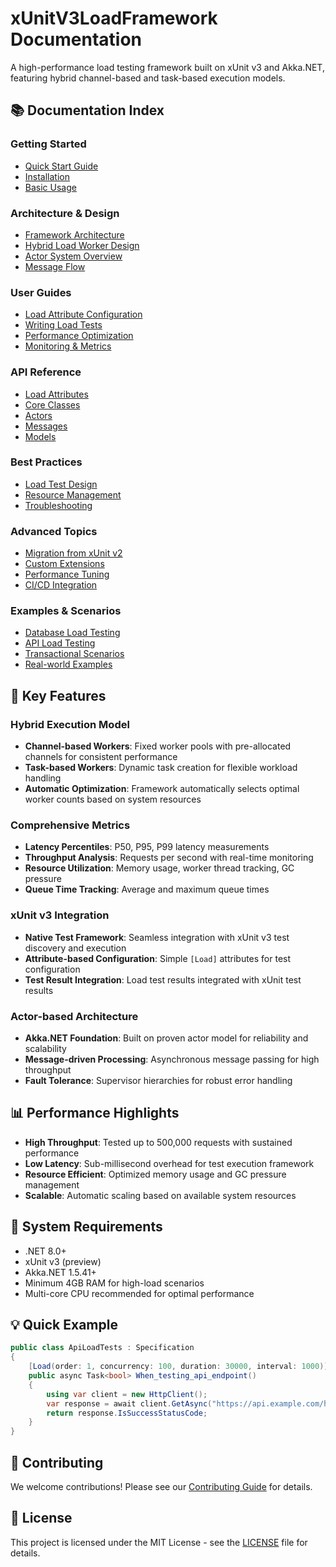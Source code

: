 # xUnitV3LoadFramework Documentation

A high-performance load testing framework built on xUnit v3 and Akka.NET, featuring hybrid channel-based and task-based execution models.

## 📚 Documentation Index

### Getting Started
- [Quick Start Guide](getting-started/quickstart.md)
- [Installation](getting-started/installation.md)
- [Basic Usage](getting-started/basic-usage.md)

### Architecture & Design
- [Framework Architecture](architecture/framework-architecture.md)
- [Hybrid Load Worker Design](architecture/hybrid-load-worker.md)
- [Actor System Overview](architecture/actor-system.md)
- [Message Flow](architecture/message-flow.md)

### User Guides
- [Load Attribute Configuration](guides/load-attribute.md)
- [Writing Load Tests](guides/writing-load-tests.md)
- [Performance Optimization](guides/performance-optimization.md)
- [Monitoring & Metrics](guides/monitoring-metrics.md)

### API Reference
- [Load Attributes](api/load-attributes.md)
- [Core Classes](api/core-classes.md)
- [Actors](api/actors.md)
- [Messages](api/messages.md)
- [Models](api/models.md)

### Best Practices
- [Load Test Design](best-practices/load-test-design.md)
- [Resource Management](best-practices/resource-management.md)
- [Troubleshooting](best-practices/troubleshooting.md)

### Advanced Topics
- [Migration from xUnit v2](advanced/migration-guide.md)
- [Custom Extensions](advanced/custom-extensions.md)
- [Performance Tuning](advanced/performance-tuning.md)
- [CI/CD Integration](advanced/cicd-integration.md)

### Examples & Scenarios
- [Database Load Testing](examples/database-load-testing.md)
- [API Load Testing](examples/api-load-testing.md)
- [Transactional Scenarios](examples/transactional-scenarios.md)
- [Real-world Examples](examples/real-world-examples.md)

## 🚀 Key Features

### Hybrid Execution Model
- **Channel-based Workers**: Fixed worker pools with pre-allocated channels for consistent performance
- **Task-based Workers**: Dynamic task creation for flexible workload handling
- **Automatic Optimization**: Framework automatically selects optimal worker counts based on system resources

### Comprehensive Metrics
- **Latency Percentiles**: P50, P95, P99 latency measurements
- **Throughput Analysis**: Requests per second with real-time monitoring
- **Resource Utilization**: Memory usage, worker thread tracking, GC pressure
- **Queue Time Tracking**: Average and maximum queue times

### xUnit v3 Integration
- **Native Test Framework**: Seamless integration with xUnit v3 test discovery and execution
- **Attribute-based Configuration**: Simple `[Load]` attributes for test configuration
- **Test Result Integration**: Load test results integrated with xUnit test results

### Actor-based Architecture
- **Akka.NET Foundation**: Built on proven actor model for reliability and scalability
- **Message-driven Processing**: Asynchronous message passing for high throughput
- **Fault Tolerance**: Supervisor hierarchies for robust error handling

## 📊 Performance Highlights

- **High Throughput**: Tested up to 500,000 requests with sustained performance
- **Low Latency**: Sub-millisecond overhead for test execution framework
- **Resource Efficient**: Optimized memory usage and GC pressure management
- **Scalable**: Automatic scaling based on available system resources

## 🔧 System Requirements

- .NET 8.0+
- xUnit v3 (preview)
- Akka.NET 1.5.41+
- Minimum 4GB RAM for high-load scenarios
- Multi-core CPU recommended for optimal performance

## 💡 Quick Example

```csharp
public class ApiLoadTests : Specification
{
    [Load(order: 1, concurrency: 100, duration: 30000, interval: 1000)]
    public async Task<bool> When_testing_api_endpoint()
    {
        using var client = new HttpClient();
        var response = await client.GetAsync("https://api.example.com/health");
        return response.IsSuccessStatusCode;
    }
}
```

## 🤝 Contributing

We welcome contributions! Please see our [Contributing Guide](CONTRIBUTING.md) for details.

## 📄 License

This project is licensed under the MIT License - see the [LICENSE](../LICENSE) file for details.
